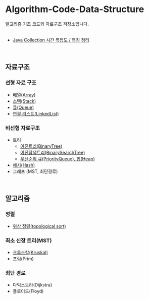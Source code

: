 # Algorithm-Code-Data-Structure
알고리즘 기초 코드와 자료구조 저장소입니다.    
</br>

* [Java Collection 시간 복잡도 / 특징 정리](https://www.grepiu.com/post/9)
</br>

## 자료구조 
### 선형 자료 구조
* <a href="자료구조/Array.md">배열(Array)</a>
* <a href="자료구조/스택/Stack.md">스택(Stack)</a>
* <a href="자료구조/큐/Queue.md">큐(Queue)</a>
* <a href="자료구조/연결리스트/연결리스트.md">연결 리스트(LinkedList)</a>

### 비선형 자료구조
* 트리
  * <a href="자료구조/트리/binaryTree.md">이진트리(BinaryTree)</a>   
  * <a href="자료구조/트리/binarySearchTree.md">이진탐색트리(BinarySearchTree)</a>
  * <a href="자료구조/priorityQueue(heap).md">우선순위 큐(PriorityQueue), 힙(Heap)</a>
* <a href="자료구조/해시.md">해시(Hash)</a>
* 그래프 (MST, 최단경로)
</br>

## 알고리즘
### 정렬
* [위상 정렬(topological sort)](알고리즘/topologicalsort.md)
### 최소 신장 트리(MST)
* [크루스칼(Kruskal)](알고리즘/MST/kruskal.md)
* 프림(Prim)
### 최단 경로
  * 다익스트라(Dijkstra)
  * 플로이드(Floyd) 
